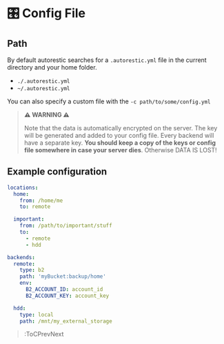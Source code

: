 # 🎛 Config File

## Path

By default autorestic searches for a `.autorestic.yml` file in the current directory and your home folder.

- `./.autorestic.yml`
- `~/.autorestic.yml`

You can also specify a custom file with the `-c path/to/some/config.yml`

> **⚠️ WARNING ⚠️**
>
> Note that the data is automatically encrypted on the server. The key will be generated and added to your config file. Every backend will have a separate key. **You should keep a copy of the keys or config file somewhere in case your server dies**. Otherwise DATA IS LOST!

## Example configuration

```yaml | .autorestic.yml
locations:
  home:
    from: /home/me
    to: remote

  important:
    from: /path/to/important/stuff
    to:
      - remote
      - hdd

backends:
  remote:
    type: b2
    path: 'myBucket:backup/home'
    env:
      B2_ACCOUNT_ID: account_id
      B2_ACCOUNT_KEY: account_key

  hdd:
    type: local
    path: /mnt/my_external_storage
```

> :ToCPrevNext
